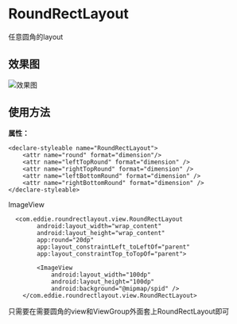 # RoundRectLayout
任意圆角的layout

## 效果图

![效果图](https://github.com/learningWu/RoundRectLayout/blob/master/app/image/effect.png?raw=true)

## 使用方法
**属性：**

    <declare-styleable name="RoundRectLayout">
        <attr name="round" format="dimension"/>
        <attr name="leftTopRound" format="dimension" />
        <attr name="rightTopRound" format="dimension" />
        <attr name="leftBottomRound" format="dimension" />
        <attr name="rightBottomRound" format="dimension" />
    </declare-styleable>

ImageView

      <com.eddie.roundrectlayout.view.RoundRectLayout
            android:layout_width="wrap_content"
            android:layout_height="wrap_content"
            app:round="20dp"
            app:layout_constraintLeft_toLeftOf="parent"
            app:layout_constraintTop_toTopOf="parent">

            <ImageView
                android:layout_width="100dp"
                android:layout_height="100dp"
                android:background="@mipmap/spid" />
        </com.eddie.roundrectlayout.view.RoundRectLayout>

只需要在需要圆角的view和ViewGroup外面套上RoundRectLayout即可
